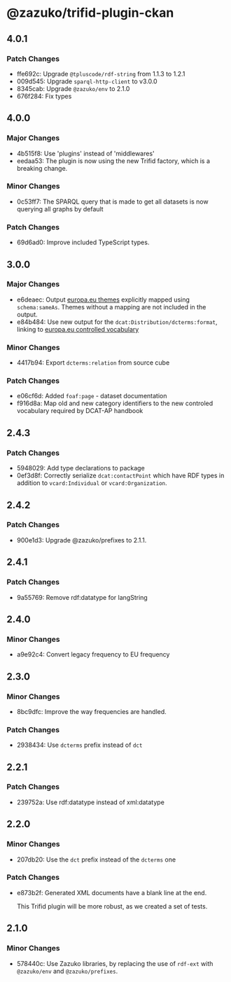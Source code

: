# @zazuko/trifid-plugin-ckan

## 4.0.1

### Patch Changes

- ffe692c: Upgrade `@tpluscode/rdf-string` from 1.1.3 to 1.2.1
- 009d545: Upgrade `sparql-http-client` to v3.0.0
- 8345cab: Upgrade `@zazuko/env` to 2.1.0
- 676f284: Fix types

## 4.0.0

### Major Changes

- 4b515f8: Use 'plugins' instead of 'middlewares'
- eedaa53: The plugin is now using the new Trifid factory, which is a breaking change.

### Minor Changes

- 0c53ff7: The SPARQL query that is made to get all datasets is now querying all graphs by default

### Patch Changes

- 69d6ad0: Improve included TypeScript types.

## 3.0.0

### Major Changes

- e6deaec: Output [europa.eu themes](https://publications.europa.eu/resource/authority/data-theme) explicitly mapped using `schema:sameAs`. Themes without a mapping are not included in the output.
- e84b484: Use new output for the `dcat:Distribution/dcterms:format`, linking to [europa.eu controlled vocabulary](https://publications.europa.eu/resource/authority/file-type)

### Minor Changes

- 4417b94: Export `dcterms:relation` from source cube

### Patch Changes

- e06cf6d: Added `foaf:page` - dataset documentation
- f916d8a: Map old and new category identifiers to the new controled vocabulary required by DCAT-AP handbook

## 2.4.3

### Patch Changes

- 5948029: Add type declarations to package
- 0ef3d8f: Correctly serialize `dcat:contactPoint` which have RDF types in addition to `vcard:Individual` or `vcard:Organization`.

## 2.4.2

### Patch Changes

- 900e1d3: Upgrade @zazuko/prefixes to 2.1.1.

## 2.4.1

### Patch Changes

- 9a55769: Remove rdf:datatype for langString

## 2.4.0

### Minor Changes

- a9e92c4: Convert legacy frequency to EU frequency

## 2.3.0

### Minor Changes

- 8bc9dfc: Improve the way frequencies are handled.

### Patch Changes

- 2938434: Use `dcterms` prefix instead of `dct`

## 2.2.1

### Patch Changes

- 239752a: Use rdf:datatype instead of xml:datatype

## 2.2.0

### Minor Changes

- 207db20: Use the `dct` prefix instead of the `dcterms` one

### Patch Changes

- e873b2f: Generated XML documents have a blank line at the end.

  This Trifid plugin will be more robust, as we created a set of tests.

## 2.1.0

### Minor Changes

- 578440c: Use Zazuko libraries, by replacing the use of `rdf-ext` with `@zazuko/env` and `@zazuko/prefixes`.
